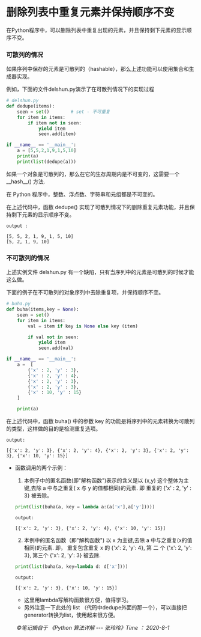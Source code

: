 # 删除列表中重复元素并保持顺序不变

在Python程序中，可以删除列表中重复出现的元素，并且保持剩下元素的显示顺序不变。

### 可散列的情况

如果序列中保存的元素是可散列的（hashable），那么上述功能可以使用集合和生成器实现。

例如，下面的文件delshun.py演示了在可散列情况下的实现过程

```python
# delshun.py
def dedupe(items):
    seen = set()        # set - 不可重复
    for item in items:
        if item not in seen:
            yield item
            seen.add(item)

if __name__ == '__main__':
    a = [5,5,2,1,9,1,5,10]
    print(a)
    print(list(dedupe(a)))
```

如果一个对象是可散列的，那么在它的生存周期内是不可变的，这需要一个 \_\_hash\_\_() 方法.

在 Python 程序中，整数、浮点数、字符串和元组都是不可变的。

在上述代码中，函数 dedupe() 实现了可散列情况下的删除重复元素功能，并且保持剩下元素的显示顺序不变。

```
output : 

[5, 5, 2, 1, 9, 1, 5, 10]
[5, 2, 1, 9, 10]
```

### 不可散列的情况

上述实例文件 delshun.py 有一个缺陷，只有当序列中的元素是可散列的时候才能这么做。

下面的例子在不可散列的对象序列中去除重复项，并保持顺序不变。

```python
# buha.py
def buha(items,key = None):
    seen = set()
    for item in items:
        val = item if key is None else key (item)

        if val not in seen:
            yield item
            seen.add(val)

if __name__ == '__main__':
    a =  [
        {'x' : 2, 'y' : 3},
        {'x' : 2, 'y' : 4},
        {'x' : 2, 'y' : 3},
        {'x' : 2, 'y' : 3},
        {'x' : 10, 'y' : 15}
    ]

    print(a)
```

在上述代码中，函数 buha() 中的参数 key 的功能是将序列中的元素转换为可散列的类型，这样做的目的是检测重复选项。

```
output:

[{'x': 2, 'y': 3}, {'x': 2, 'y': 4}, {'x': 2, 'y': 3}, {'x': 2, 'y': 3}, {'x': 10, 'y': 15}]

```

- 函数调用的两个示例：
  
  1. 本例子中的匿名函数(即"解构函数")表示的含义是以 (x,y) 这个整体为主键,去除 a 中与之重复( x 与 y 的值都相同)的元素. 即 重复的 {'x' : 2, 'y' : 3} 被去除。 

    ```python
    print(list(buha(a, key = lambda a:(a['x'],a['y']))))
    ```

    ```
    output:

    [{'x': 2, 'y': 3}, {'x': 2, 'y': 4}, {'x': 10, 'y': 15}]
    ```

  2. 本例中的匿名函数（即"解构函数") 以 x 为主键,去除 a 中与之重复(x的值相同)的元素.
     即， 重复包含重复 x 的 {'x': 2, 'y': 4}, 第 二 个 {'x': 2, 'y': 3}, 第三个 {'x': 2, 'y': 3} 被去除.
  
    ```python
    print(list(buha(a, key=lambda d: d['x'])))
    ```

    ```
    output:

    [{'x': 2, 'y': 3}, {'x': 10, 'y': 15}]
    ```

    - 这里用lambda写解构函数很方便，值得学习。
  - 另外注意一下此处的 list （代码中dedupe外面的那一个），可以直接把generator转换为list，使用起来很方便。
  
  
  
  
  
  ​																																			*&copy;笔记摘自于 《Python 算法详解 --- 张玲玲》Time ： 2020-8-1*
